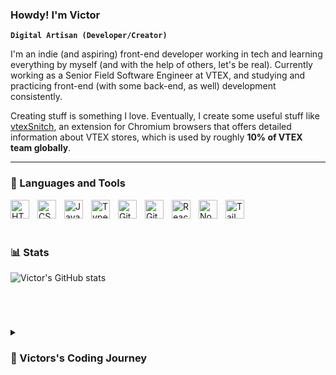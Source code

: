 ### Howdy! I'm Victor

**`Digital Artisan (Developer/Creator)`**



I'm an indie (and aspiring) front-end developer working in tech and learning everything by myself (and with the help of others, let's be real). Currently working as a Senior Field Software Engineer at VTEX, and studying and practicing front-end (with some back-end, as well) development consistently.

Creating stuff is something I love. Eventually, I create some useful stuff like [vtexSnitch](https://chromewebstore.google.com/detail/vtexsnitch/ppkpkhgopkfhngdnkkdlnndfnalekjpd "vtexSnitch"), an extension for Chromium browsers that offers detailed information about VTEX stores, which is used by roughly **10% of VTEX team globally**.

---

### 🧰 Languages and Tools

<img align="left" alt="HTML" width="30px" style="padding-right:10px;" src="https://cdn.jsdelivr.net/gh/devicons/devicon/icons/html5/html5-plain.svg" />
<img align="left" alt="CSS" width="30px" style="padding-right:10px;" src="https://cdn.jsdelivr.net/gh/devicons/devicon/icons/css3/css3-plain.svg" />
<img align="left" alt="JavaScript" width="30px" style="padding-right:10px;" src="https://cdn.jsdelivr.net/gh/devicons/devicon/icons/javascript/javascript-plain.svg" />
<img align="left" alt="TypeScript" width="30px" style="padding-right:10px;" src="https://cdn.jsdelivr.net/gh/devicons/devicon/icons/typescript/typescript-plain.svg" />
<img align="left" alt="Git" width="30px" style="padding-right:10px;" src="https://cdn.jsdelivr.net/gh/devicons/devicon/icons/git/git-original.svg" />
<img align="left" alt="GitHub" width="30px" style="padding-right:10px;" src="https://cdn.jsdelivr.net/gh/devicons/devicon/icons/github/github-original.svg" />
<img align="left" alt="React" width="30px" style="padding-right:10px;" src="https://cdn.jsdelivr.net/gh/devicons/devicon/icons/react/react-original.svg" />
<img align="left" alt="NodeJS" width="30px" style="padding-right:10px;" src="https://cdn.jsdelivr.net/gh/devicons/devicon/icons/nodejs/nodejs-original.svg" />
<img align="left" alt="TailwindCSS" width="30px" style="padding-right:10px;" src="https://cdn.jsdelivr.net/gh/devicons/devicon/icons/tailwindcss/tailwindcss-plain.svg" />
<!--<img align="left" alt="Next.js" width="30px" style="padding-right:10px;" src="https://cdn.jsdelivr.net/gh/devicons/devicon/icons/nextjs/nextjs-original.svg" />-->          
<!--<img align="left" alt="GraphQL" width="30px" style="padding-right:10px;" src="https://cdn.jsdelivr.net/gh/devicons/devicon/icons/graphql/graphql-plain.svg" />-->
          
<br />
<br />

#

### 📊 Stats

![Victor's GitHub stats](https://github-readme-stats.vercel.app/api?username=rheav&show_icons=true&theme=default)

<!-- ![GitHub Streak](https://streak-stats.demolab.com?user=rheav&theme=ambient_gradient &border_radius=4.5) -->
<br />

#

<details>
 <summary><h3>🎢 Victors's Coding Journey</h3></summary>

I started working with programming at the end of my degree. I was finishing my degree in Environmental Engineering, where I had very little experience with programming in general, and I decided that I wanted to learn how to program in order to create a website and make money online - well, *we gotta get paid, amirite?*  

My first completed project was a website in which I created the planets of the solar system via CSS and calculated the weight of the person on each planet. Everything worked in a way that, thinking about it now, I don't even know how.

But I was very happy and saw that "creating things" was something valuable to me.

So I started learning about HTML, CSS and JS, and went to work for a software house that developed e-commerces in Magento - but I went to work on the sales team.

I always kept studying, and after I started working at VTEX I had to improve myself to keep up with the pace of work. I focused more on JavaScript, APIs (both REST and GraphQL), and more recently on React.js and Node.js.

Nowadays, I study every day and do the iCodeThis.com and Codante.io challenges frequently to hone my skills, especially when it comes to creating beautiful interfaces.

And, as I said earlier, also create a lot of small projects to learn better about topics I studied recently.

Coding is where I can be the creator that, deep down, we all feel we are.

I'll get there.
</details>
